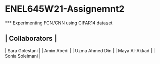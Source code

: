 # ENEL645W21-Assignemnt2

*** Experimenting FCN/CNN using CIFAR14 dataset

| Collaborators |
-----------------
| Sara Golestani |
| Amin Abedi |
| Uzma Ahmed Din |
| Maya Al-Akkad |
| Sonia Soleimani |
